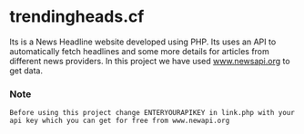 # trendingheads.cf
Its is a News Headline website developed using PHP. 
Its uses an API to automatically fetch headlines and some more details for articles from different news providers.
In this project we have used www.newsapi.org to get data. 

### Note
```
Before using this project change ENTERYOURAPIKEY in link.php with your api key which you can get for free from www.newapi.org
```
